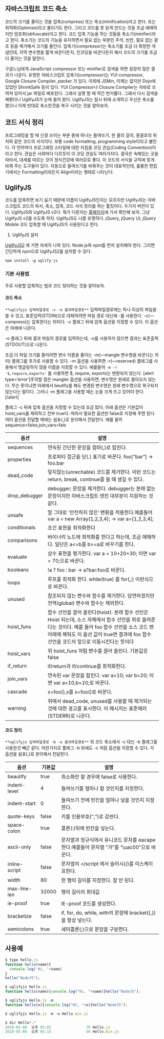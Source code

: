 ## 자바스크립트 코드 축소

코드의 크기를 줄이는 것을 압축(compress) 또는 축소(minification)라고 한다.  또는 최적화(Optimize)라고 불리기도 한다. 그리고 코드를 못 읽게 만드는 것을 조금 애매하지만 암호화(obfuscate)라고 한다.  코드 압축 기능을 하는 것들을 축소기(minifier)라고 한다. 축소기는 코드의 기능을 유지하면서 필요 없는 부분인 주석, 빈칸, 필요 없는 괄호 등을 제거해서 크기를 줄인다. 압축기(compressor)는 축소기를 조금 더 확장한 개념인데, 지역 변수명을 짧게 바꾼다든지, 인코딩을 바꾼다든지 해서 코드의 크기를 조금 더 줄이는 것을 말한다.  

구글느님에게 JavaScript compressor 또는 minifier로 검색을 하면 굉장히 많은 결과가 나온다. 유명한 자바스크립트 압축기(compressor)는 YUI compressor, Google Closure Compiler, *packer* 가 있다. 이외에 JSMin, 이제는 없지만 Dojo에 있었던 ShrinkSafe 등이 있다. YUI Compressor나 Closure Compiler는 자바로 쓰여져 있어서 jar 파일로 배포된다. 그래서 실행 할 때 약간 번거롭다. 그래서 다시 검색을 해봤더니 UglifyJS가 눈에 들어 왔다. UglifyJS는 잠시 뒤에 소개하고 우선은 축소를 했으니 이제 반대로 축소한것을 복구 시키는 것을 알아보자. 

## 코드 서식 정리

프로그래밍을 할 때 신경 쓰이는 부분 중에 하나는 들여쓰기, 한 줄의 길이, 중괄호의 위치와 같은 코드의 서식이다. 보통 code formatting, programming style이라고 불린다. 각 언어마다 프로그래밍 스타일에 대한 지침을 코딩 관습(Coding Convention)이라고 한다. 관습은 사회마다 다르듯이 이 코딩 관습도 여러가지다. 결국은 속해있는 곳을 따라서, 대세를 따르는 것이 정식건강에 여러모로 좋다.
이 코드의 서식을 규칙에 맞게 바꿔 주는 도구들이 있다. 자동으로 들여쓰기를 바꿔주는 것이 대표적인데, 훌륭한 편집기에서는 Formatting이라든지 Align이라는 형태로 나타난다. 

## UglifyJS

코드를 압축하면 보기 싫기 때문에 이름이 UglifyJS인지는 모르지만 UglifyJS는 자바스크립트 코드의 파서, 축소, 압축, 코드 서식 정리를 하는 툴킷이다. 두가지 버전이 있다. UglifyJS와 UglifyJS v2다. 뭐가 다른지는 [홈페이지](http://lisperator.net/blog/should-you-switch-to-uglifyjs2/)에 가서 확인해 보자.  그냥 UglifyJS v2를 쓰도록 하자. UglifyJS도 나름 유명하다.  jQuery, jQuery UI, jQuery Mobile 코드 압축할 때 UglifyJS가 사용된다고 한다.  

1. UglifyJS 설치 

[UglifyJS2](https://github.com/mishoo/UglifyJS2) 에 가면 자세히 나와 있다. Node.js와 npm를 먼저 설치해야 한다. 그리면 간단하게 npm으로 UglifyJS2를 설치할 수 있다. 

```
npm install -g uglify-js
```

### 기본 사용법

주로 사용할 압축하는 법과 코드 정리하는 것을 알아보자.

#### 코드 축소

`**uglifyjs 입력파일경로 -c -o 결과파일경로**`
입력파일경로에는 하나 이상의 파일을 쓸 수 있고, 표준입력(STDIN)으로 대체하려면 파일 경로 대신에 -를 사용한다. -c(––compress)는 압축한다는 의미다. -c 플래그 뒤에 압축 옵션을 지정할 수 있다. 이 옵션은 아래에 나온다.

-o 플래그 뒤에 결과 파일의 경로를 입력하는데, -o를 사용하지 않으면 결과는 표준출력(STDOUT)으로 나온다.

조금 더 파일 크기를 줄이려면 변수 이름을 줄이는 -m(––mangle 변수명을 바꾼다는 의미) 플래그를 추가로 사용할 수 있다. -m 옵션을 사용하면 -r(––reserved) 플래그를 사용해서 맹글링하지 않을 이름을 지정할 수 있다. 예를들어 `-m -r '$,require,exports'` 를 사용하면 $, require, exports는 변환되지 않는다.
[alert type=’error’]주의할 점은 mangler 옵션을 사용하면, 변수명은 원래로 돌아오지 않는다. 무슨 뜻이냐면 아래에서 beutify를 해도 변경된 변수명은 원래 변수명으로 복구되지 않는다는 말이다. 그러니 -m 플래그을 사용할 때는 눈을 크게 뜨고 있어야 한다. [/alert]

플래그 -c 뒤에 압축 옵션을 지정할 수 있는데 조금 많다. 아래 옵션은 기본값이 hoist_vars를 제외하고 전부 true다. 따라서 필요한 옵션만 false로 지정해 주면 된다. 여러 옵션을 전달할 때에는 쉼표(,)로 분리해서 전달한다. 예를 들어 sequence=false,join_vars=fals

| 옵션          | 설명                                                         |
| ------------- | ------------------------------------------------------------ |
| sequences     | 연속된 간단한 문장을 컴마(,)로 합친다.                       |
| properties    | 프로퍼티 접근을 닷(.) 표기로 바꾼다. foo[“bar”] → foo.bar    |
| dead_code     | 닿지않는(unrechable) 코드를 제거한다. 이런 코드는 return, break, continue를 쓸 때 생길 수 있다. |
| drop_debugger | debugger; 문장을 제거한다. debugger는 본래 없는 문장이지만 자바스크립트 엔진 대부분이 지원하는 것 같다. |
| unsafe        | 말 그대로 ‘안전하지 않은’ 변환을 적용한다.예를들어 var a = new Array(1,2,3,4); → var a=[1,2,3,4]; |
| conditionals  | 조건 표현을 최적화한다                                       |
| comparisons   | 바이너리 노드에 최적화를 한다고 하는데, 조금 애매하다. 일단은 a<=b를 b>=a로 바꾸기를 한다. |
| evaluate      | 상수 표현을 평가한다. var a = 10+20+30; 이면 var = 70;으로 바꾼다. |
| booleans      | !a ? foo : bar → a?bar:foo로 바꾼다.                         |
| loops         | 루프를 최적화 한다. while(true) 를 for(;;) 이런식으로 바꾼다. |
| unused        | 참조되지 않는 변수와 함수를 제거한다. 당연하겠지만 전역(global) 변수와 함수는 제외한다. |
| hoist_funs    | 함수 선언을 끌어 올린다(hoist). 본래 함수 선언은 Hoist 되는데, 소스 자체에서 함수 선언을 위로 올려준다는 것이다. 예를 들어 foo 함수 선언을 소스 코드 맨 아래에 해둬도 이 옵션 값이 true면 결과에 foo 함수 선언을 코드의 앞으로 이동시킨다는 뜻이다 |
| hoist_vars    | 위 hoist_funs 처럼 변수를 끌어 올린다. 기본값은 false        |
| if_return     | if/return과 if/continue를 최적화한다.                        |
| join_vars     | 연속된 var 문장을 합친다. var a=10; var b=20; 이면 var a=10,b=20;로 바꾼다. |
| cascade       | x=foo(),x를 x=foo()로 바꾼다.                                |
| warning       | 위에서 dead_code, unused를 사용할 때 제거되는 것에 대한 경고를 표시한다. 이 메시지는 표준에러(STDERR)로 나온다. |

#### 코드 정리

`**uglifyjs 입력파일경로 -b -o 결과파일경로**`
위 코드 축소에서 -c 대신 -b 플래그를 사용한것 빼곤 같다.
마찬가지로 플래그 -b 뒤에도 -c 처럼 옵션을 지정할 수 있다. 각 옵션을 쉼표(,)로 분리해서 전달한다.

| 옵션          | 기본값 | 설명                                                         |
| ------------- | ------ | ------------------------------------------------------------ |
| beautify      | true   | 최소화만 할 경우에 false로 사용한다.                         |
| indent-level  | 4      | 들여쓰기를 얼마나 할 것인지를 지정한다.                      |
| indent-start  | 0      | 들여쓰기 전에 빈칸을 얼마나 넣을 것인지 지정한다.            |
| quote-keys    | false  | 키를 인용부호(“,”)로 감싼다.                                 |
| space-colon   | true   | 콜론(:)뒤에 빈칸을 넣는다.                                   |
| ascii-only    | false  | 문자열과 정규식에서 유니코드 문자를 eacape한다.예를들어 문자열 “가”를 “\uac00″으로 바꾼다. |
| inline-script | false  | 문자열의 </script 에서 슬러시(/)를 이스케이프한다.           |
| width         | 80     | 한 행의 길이를 지정한다. 잘 안 된다.                         |
| max-line-len  | 32000  | 행의 길이의 최대값                                           |
| ie-proof      | true   | IE-proof 코드를 생성한다.                                    |
| bracketize    | false  | if, for, do, while, with의 문장에 bracket({,})을 항상 넣는다. |
| semicolons    | true   | 세미콜론(;)으로 문장을 구분한다.                             |

 ## 사용예

```js
$ type hello.js
function hello(name){
  console.log('Hi, '+name)
}
hello("NodeJS");

$ uglifyjs Hello.js
function hello(name){console.log("Hi, "+name)}hello("NodeJS");

$ uglifyjs Hello.js -m
function hello(o){console.log("Hi, "+o)}hello("NodeJS");

$ uglifyjs Hello.js -m -o Hello.min.js

$ dir Hello*.*
2018-05-08  오후 05:01                70 Hello.js
2018-05-08  오후 05:15                56 Hello.min.js

```

